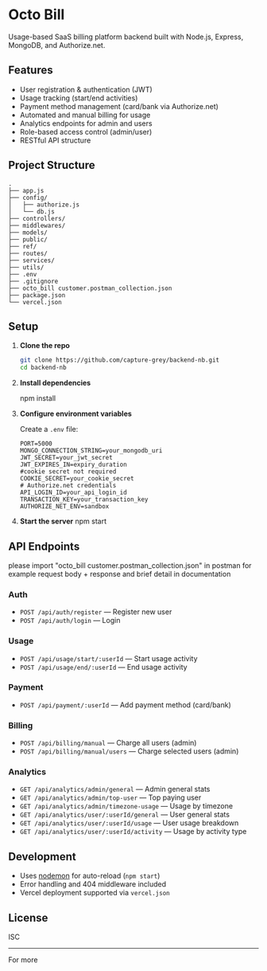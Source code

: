 # Octo Bill

Usage-based SaaS billing platform backend built with Node.js, Express, MongoDB, and Authorize.net.

## Features

- User registration & authentication (JWT)
- Usage tracking (start/end activities)
- Payment method management (card/bank via Authorize.net)
- Automated and manual billing for usage
- Analytics endpoints for admin and users
- Role-based access control (admin/user)
- RESTful API structure

## Project Structure

```
.
├── app.js
├── config/
│   ├── authorize.js
│   └── db.js
├── controllers/
├── middlewares/
├── models/
├── public/
├── ref/
├── routes/
├── services/
├── utils/
├── .env
├── .gitignore
├── octo_bill customer.postman_collection.json
├── package.json
└── vercel.json
```

## Setup

1. **Clone the repo**
   ```sh
   git clone https://github.com/capture-grey/backend-nb.git
   cd backend-nb
   ```

2. **Install dependencies**

   npm install


3. **Configure environment variables**

   Create a `.env` file:
   ```
   PORT=5000
   MONGO_CONNECTION_STRING=your_mongodb_uri
   JWT_SECRET=your_jwt_secret
   JWT_EXPIRES_IN=expiry_duration
   #cookie secret not required
   COOKIE_SECRET=your_cookie_secret
   # Authorize.net credentials
   API_LOGIN_ID=your_api_login_id
   TRANSACTION_KEY=your_transaction_key
   AUTHORIZE_NET_ENV=sandbox
   ```

5. **Start the server**
   npm start


## API Endpoints
please import "octo_bill customer.postman_collection.json" in postman for 
example request body + response and brief detail in documentation

### Auth

- `POST /api/auth/register` — Register new user
- `POST /api/auth/login` — Login

### Usage

- `POST /api/usage/start/:userId` — Start usage activity
- `POST /api/usage/end/:userId` — End usage activity

### Payment

- `POST /api/payment/:userId` — Add payment method (card/bank)

### Billing

- `POST /api/billing/manual` — Charge all users (admin)
- `POST /api/billing/manual/users` — Charge selected users (admin)

### Analytics

- `GET /api/analytics/admin/general` — Admin general stats
- `GET /api/analytics/admin/top-user` — Top paying user
- `GET /api/analytics/admin/timezone-usage` — Usage by timezone
- `GET /api/analytics/user/:userId/general` — User general stats
- `GET /api/analytics/user/:userId/usage` — User usage breakdown
- `GET /api/analytics/user/:userId/activity` — Usage by activity type

## Development

- Uses [nodemon](https://nodemon.io/) for auto-reload (`npm start`)
- Error handling and 404 middleware included
- Vercel deployment supported via `vercel.json`

## License

ISC

---

For more
